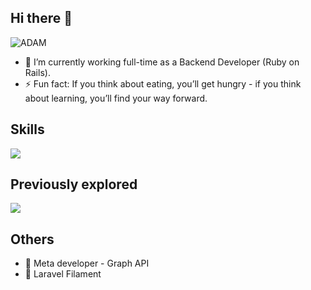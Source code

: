 ## Hi there 👋 
<img src="https://komarev.com/ghpvc/?username=minecalladam&label=Views" alt="ADAM" />

- 🔭 I’m currently working full-time as a Backend Developer (Ruby on Rails).
- ⚡ Fun fact: If you think about eating, you’ll get hungry - if you think about learning, you’ll find your way forward.

## Skills
<p>
  <a href="https://github.com/minecalladam?tab=repositories">
    <img src="https://skillicons.dev/icons?i=ruby,rails,postgres,&perline=3" />
  </a>
</p>

## Previously explored
<p>
  <a href="https://github.com/minecalladam?tab=repositories">
    <img src="https://skillicons.dev/icons?i=html,css,js,jquery,bootstrap,php,laravel,mysql,tailwind,react,nextjs,typescript&perline=3" />
  </a>
</p>

## Others
- 🔰 Meta developer - Graph API
- 🔰 Laravel Filament
